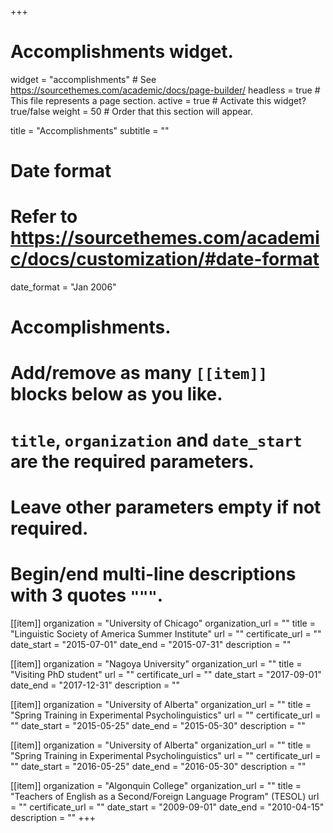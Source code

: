 +++
# Accomplishments widget.
widget = "accomplishments"  # See https://sourcethemes.com/academic/docs/page-builder/
headless = true  # This file represents a page section.
active = true  # Activate this widget? true/false
weight = 50  # Order that this section will appear.

title = "Accomplish&shy;ments"
subtitle = ""

# Date format
#   Refer to https://sourcethemes.com/academic/docs/customization/#date-format
date_format = "Jan 2006"

# Accomplishments.
#   Add/remove as many `[[item]]` blocks below as you like.
#   `title`, `organization` and `date_start` are the required parameters.
#   Leave other parameters empty if not required.
#   Begin/end multi-line descriptions with 3 quotes `"""`.

[[item]]
  organization = "University of Chicago"
  organization_url = ""
  title = "Linguistic Society of America Summer Institute"
  url = ""
  certificate_url = ""
  date_start = "2015-07-01"
  date_end = "2015-07-31"
  description = ""

[[item]]
  organization = "Nagoya University"
  organization_url = ""
  title = "Visiting PhD student"
  url = ""
  certificate_url = ""
  date_start = "2017-09-01"
  date_end = "2017-12-31"
  description = ""

[[item]]
  organization = "University of Alberta"
  organization_url = ""
  title = "Spring Training in Experimental Psycholinguistics"
  url = ""
  certificate_url = ""
  date_start = "2015-05-25"
  date_end = "2015-05-30"
  description = ""

[[item]]
  organization = "University of Alberta"
  organization_url = ""
  title = "Spring Training in Experimental Psycholinguistics"
  url = ""
  certificate_url = ""
  date_start = "2016-05-25"
  date_end = "2016-05-30"
  description = ""

[[item]]
  organization = "Algonquin College"
  organization_url = ""
  title = "Teachers of English as a Second/Foreign Language Program" (TESOL)
  url = ""
  certificate_url = ""
  date_start = "2009-09-01"
  date_end = "2010-04-15"
  description = ""
+++
